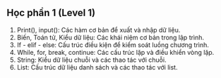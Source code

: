 ## Học phần 1 (Level 1)

1. Print(), input(): Các hàm cơ bản để xuất và nhập dữ liệu.
2. Biến, Toán tử, Kiểu dữ liệu: Các khái niệm cơ bản trong lập trình.
3. If - elif - else: Cấu trúc điều kiện để kiểm soát luồng chương trình.
4. While, for, break, continue: Các cấu trúc lặp và điều khiển vòng lặp.
5. String: Kiểu dữ liệu chuỗi và các thao tác với chuỗi.
6. List: Cấu trúc dữ liệu danh sách và các thao tác với list.
